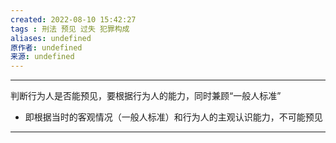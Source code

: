```yaml
---
created: 2022-08-10 15:42:27
tags : 刑法 预见 过失 犯罪构成
aliases: undefined
原作者: undefined
来源: undefined
---
```

---
判断行为人是否能预见，要根据行为人的能力，同时兼顾“一般人标准”
* 即根据当时的客观情况（一般人标准）和行为人的主观认识能力，不可能预见

---

